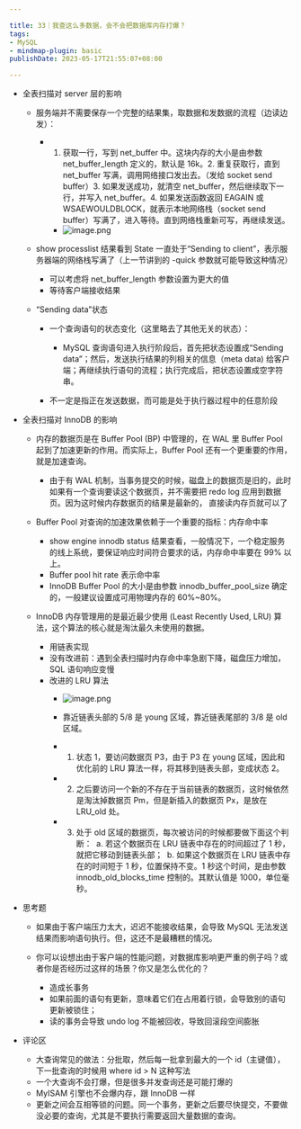 ```yaml
---

title: 33｜我查这么多数据，会不会把数据库内存打爆？
tags:
- MySQL
- mindmap-plugin: basic
publishDate: 2023-05-17T21:55:07+08:00

---
```


- 全表扫描对 server 层的影响

  - 服务端并不需要保存一个完整的结果集，取数据和发数据的流程（边读边发）：

    - 1. 获取一行，写到 net_buffer 中。这块内存的大小是由参数 net_buffer_length 定义的，默认是 16k。2. 重复获取行，直到 net_buffer 写满，调用网络接口发出去。（发给 socket send buffer）3. 如果发送成功，就清空 net_buffer，然后继续取下一行，并写入 net_buffer。4. 如果发送函数返回 EAGAIN 或 WSAEWOULDBLOCK，就表示本地网络栈（socket send buffer）写满了，进入等待。直到网络栈重新可写，再继续发送。
      - ![image.png](https://cdn.jsdelivr.net/gh/11ze/static/images/mysql45-33-1.png)


  - show processlist 结果看到 State 一直处于“Sending to client”，表示服务器端的网络栈写满了（上一节讲到的 -quick 参数就可能导致这种情况）

    - 可以考虑将 net_buffer_length 参数设置为更大的值
    - 等待客户端接收结果

  - “Sending data”状态

    - 一个查询语句的状态变化（这里略去了其他无关的状态）：

      - MySQL 查询语句进入执行阶段后，首先把状态设置成“Sending data”；然后，发送执行结果的列相关的信息（meta data) 给客户端；再继续执行语句的流程；执行完成后，把状态设置成空字符串。

    - 不一定是指正在发送数据，而可能是处于执行器过程中的任意阶段

- 全表扫描对 InnoDB 的影响

  - 内存的数据页是在 Buffer Pool (BP) 中管理的，在 WAL 里 Buffer Pool 起到了加速更新的作用。而实际上，Buffer Pool 还有一个更重要的作用，就是加速查询。

    - 由于有 WAL 机制，当事务提交的时候，磁盘上的数据页是旧的，此时如果有一个查询要读这个数据页，并不需要把 redo log 应用到数据页。因为这时候内存数据页的结果是最新的， 直接读内存页就可以了

  - Buffer Pool 对查询的加速效果依赖于一个重要的指标：内存命中率

    - show engine innodb status 结果查看，一般情况下，一个稳定服务的线上系统，要保证响应时间符合要求的话，内存命中率要在 99% 以上。
    - Buffer pool hit rate 表示命中率
    - InnoDB Buffer Pool 的大小是由参数 innodb_buffer_pool_size 确定的，一般建议设置成可用物理内存的 60%~80%。

  - InnoDB 内存管理用的是最近最少使用 (Least Recently Used, LRU) 算法，这个算法的核心就是淘汰最久未使用的数据。

    - 用链表实现
    - 没有改进前：遇到全表扫描时内存命中率急剧下降，磁盘压力增加，SQL 语句响应变慢
    - 改进的 LRU 算法
      - ![image.png](https://cdn.jsdelivr.net/gh/11ze/static/images/mysql45-33-2.png)


      - 靠近链表头部的 5/8 是 young 区域，靠近链表尾部的 3/8 是 old 区域。
      - 1. 状态 1，要访问数据页 P3，由于 P3 在 young 区域，因此和优化前的 LRU 算法一样，将其移到链表头部，变成状态 2。
      - 2. 之后要访问一个新的不存在于当前链表的数据页，这时候依然是淘汰掉数据页 Pm，但是新插入的数据页 Px，是放在 LRU_old 处。
      - 3. 处于 old 区域的数据页，每次被访问的时候都要做下面这个判断：  a. 若这个数据页在 LRU 链表中存在的时间超过了 1 秒，就把它移动到链表头部；  b. 如果这个数据页在 LRU 链表中存在的时间短于 1 秒，位置保持不变。1 秒这个时间，是由参数 innodb_old_blocks_time 控制的。其默认值是 1000，单位毫秒。

- 思考题

  - 如果由于客户端压力太大，迟迟不能接收结果，会导致 MySQL 无法发送结果而影响语句执行。但，这还不是最糟糕的情况。
  - 你可以设想出由于客户端的性能问题，对数据库影响更严重的例子吗？或者你是否经历过这样的场景？你又是怎么优化的？

    - 造成长事务
    - 如果前面的语句有更新，意味着它们在占用着行锁，会导致别的语句更新被锁住；
    - 读的事务会导致 undo log 不能被回收，导致回滚段空间膨胀

- 评论区

  - 大查询常见的做法：分批取，然后每一批拿到最大的一个 id（主键值），下一批查询的时候用 where id > N 这种写法
  - 一个大查询不会打爆，但是很多并发查询还是可能打爆的
  - MyISAM 引擎也不会爆内存，跟 InnoDB 一样
  - 更新之间会互相等锁的问题。同一个事务，更新之后要尽快提交，不要做没必要的查询，尤其是不要执行需要返回大量数据的查询。
